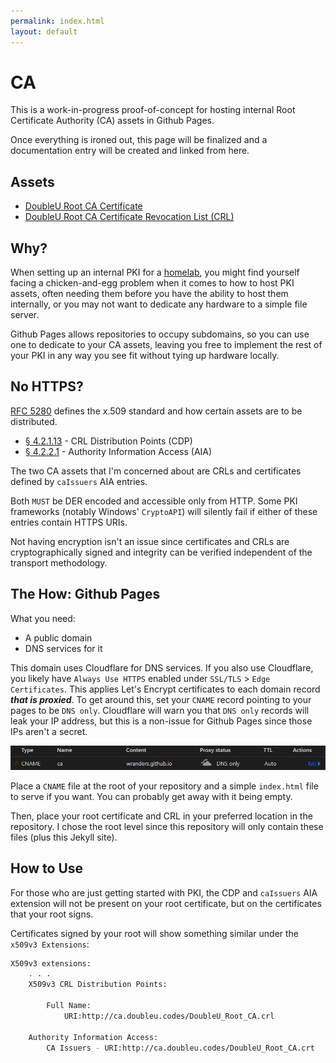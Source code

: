 ```yaml
---
permalink: index.html
layout: default
---
```


# CA

This is a work-in-progress proof-of-concept for hosting internal Root
Certificate Authority (CA) assets in Github Pages.

Once everything is ironed out, this page will be finalized and a documentation
entry will be created and linked from here.

## Assets

- [DoubleU Root CA Certificate](/DoubleU_Root_CA.crt)
- [DoubleU Root CA Certificate Revocation List (CRL)](/DoubleU_Root_CA.crl)

## Why?

When setting up an internal PKI for a [homelab](https://www.reddit.com/r/homelab/),
you might find yourself facing a chicken-and-egg problem when it comes to how to
host PKI assets, often needing them before you have the ability to host them
internally, or you may not want to dedicate any hardware to a simple file
server.

Github Pages allows repositories to occupy subdomains, so you can use one to
dedicate to your CA assets, leaving you free to implement the rest of your PKI
in any way you see fit without tying up hardware locally.

## No HTTPS?

[RFC 5280](https://datatracker.ietf.org/doc/html/rfc5280) defines the x.509
standard and how certain assets are to be distributed.

- [&#167; 4.2.1.13](https://datatracker.ietf.org/doc/html/rfc5280#section-4.2.1.13) -
CRL Distribution Points (CDP)
- [&#167; 4.2.2.1](https://datatracker.ietf.org/doc/html/rfc5280#section-4.2.2.1) -
Authority Information Access (AIA)

The two CA assets that I'm concerned about are CRLs and certificates defined by
`caIssuers` AIA entries.

Both `MUST` be DER encoded and accessible only from HTTP. Some PKI frameworks
(notably Windows' `CryptoAPI`) will silently fail if either of these entries
contain HTTPS URIs.

Not having encryption isn't an issue since certificates and CRLs are
cryptographically signed and integrity can be verified independent of the
transport methodology.

## The How: Github Pages

What you need:

- A public domain
- DNS services for it

This domain uses Cloudflare for DNS services. If you also use Cloudflare, you
likely have `Always Use HTTPS` enabled under `SSL/TLS` > `Edge Certificates`.
This applies Let's Encrypt certificates to each domain record ***that is
proxied***. To get around this, set your `CNAME` record pointing to your pages
to be `DNS only`. Cloudflare will warn you that `DNS only` records will leak
your IP address, but this is a non-issue for Github Pages since those IPs aren't
a secret.

![Cloudflare DNS Record](/assets/images/cname.png)

Place a `CNAME` file at the root of your repository and a simple `index.html`
file to serve if you want. You can probably get away with it being empty.

Then, place your root certificate and CRL in your preferred location in the
repository. I chose the root level since this repository will only contain these
files (plus this Jekyll site).

## How to Use

For those who are just getting started with PKI, the CDP and `caIssuers` AIA
extension will not be present on your root certificate, but on the certificates
that your root signs.

Certificates signed by your root will show something similar under the `x509v3
Extensions`:

```sh
X509v3 extensions:
    . . .
    X509v3 CRL Distribution Points:

        Full Name:
            URI:http://ca.doubleu.codes/DoubleU_Root_CA.crl

    Authority Information Access:
        CA Issuers - URI:http://ca.doubleu.codes/DoubleU_Root_CA.crt
```
